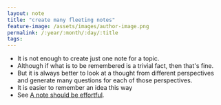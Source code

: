 ```yaml
---
layout: note
title: "create many fleeting notes"
feature-image: /assets/images/author-image.png
permalink: /:year/:month/:day/:title
tags:
---
```


- It is not enough to create just one note for a topic.
- Although if what is to be remembered is a trivial fact, then that's fine.
- But it is always better to look at a thought from different perspectives and generate many questions for each of those perspectives.
- It is easier to remember an idea this way
- See [A note should be effortful](/2022/09/02/a-note-should-be-effortful).